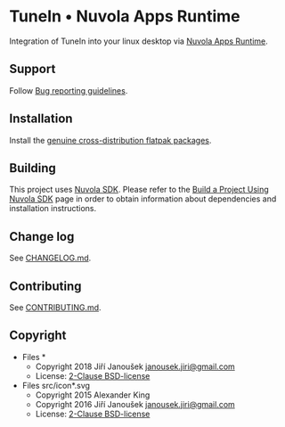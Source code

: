 TuneIn • Nuvola Apps Runtime
=================================

Integration of TuneIn into your linux desktop via
[Nuvola Apps Runtime](https://github.com/tiliado/nuvolaruntime).

Support
-------

Follow [Bug reporting guidelines](https://github.com/tiliado/nuvolaruntime/wiki/Bug-Reporting-Guidelines).

Installation
------------

Install the [genuine cross-distribution flatpak packages](https://nuvola.tiliado.eu/app/tunein/).

Building
--------

This project uses [Nuvola SDK](https://github.com/tiliado/nuvolasdk#create-new-project). Please refer to
the [Build a Project Using Nuvola SDK](https://github.com/tiliado/nuvolasdk#build-a-project-using-nuvola-sdk)
page in order to obtain information about dependencies and installation instructions.

Change log
----------

See [CHANGELOG.md](./CHANGELOG.md).

Contributing
------------

See [CONTRIBUTING.md](./CONTRIBUTING.md).

Copyright
---------

  * Files *
      - Copyright 2018 Jiří Janoušek <janousek.jiri@gmail.com>
      - License: [2-Clause BSD-license](./LICENSE)
  * Files src/icon*.svg
      - Copyright 2015 Alexander King
      - Copyright 2016 Jiří Janoušek <janousek.jiri@gmail.com>
      - License: [2-Clause BSD-license](./LICENSE)

